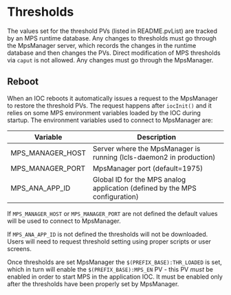 # Thresholds

The values set for the threshold PVs (listed in README.pvList) are tracked by an MPS runtime database. Any changes to thresholds must go through the MpsManager server, which records the changes in the runtime database and then changes the PVs. Direct modification of MPS thresholds via `caput` is not allowed. Any changes must go through the MpsManager.

## Reboot

When an IOC reboots it automatically issues a request to the MpsManager to restore the threshold PVs. The request happens after `iocInit()` and it relies on some MPS environment variables loaded by the IOC during startup. The environment variables used to connect to MpsManager are:

Variable         | Description
-----------------|-----------------
MPS_MANAGER_HOST | Server where the MpsManager is running (lcls-daemon2 in production)
MPS_MANAGER_PORT | MpsManager port (default=1975)
MPS_ANA_APP_ID   | Global ID for the MPS analog application (defined by the MPS configuration)

If `MPS_MANAGER_HOST` or `MPS_MANAGER_PORT` are not defined the default values will be used to connect to MpsManager.

If `MPS_ANA_APP_ID` is not defined the thresholds will not be downloaded. Users will need to request threshold setting using proper scripts or user screens.

Once thresholds are set MpsManager the `$(PREFIX_BASE):THR_LOADED` is set, which in turn will enable the `$(PREFIX_BASE):MPS_EN` PV - this PV *must* be enabled in order to start MPS in the application IOC. It must be enabled only after the thresholds have been properly set by MpsManager.
